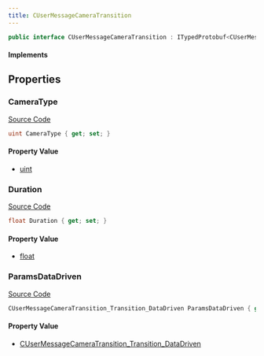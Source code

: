 ```yaml
---
title: CUserMessageCameraTransition
---
```


```csharp
public interface CUserMessageCameraTransition : ITypedProtobuf<CUserMessageCameraTransition>, INativeHandle, INetMessage<CUserMessageCameraTransition>, IDisposable
```

#### Implements

## Properties

### CameraType

[Source Code](https://github.com/swiftly-solution/swiftlys2/blob/main/managed/src/SwiftlyS2.Generated/Protobufs/Interfaces/CUserMessageCameraTransition.cs#L18)

```csharp
uint CameraType { get; set; }
```

#### Property Value

- [uint](https://learn.microsoft.com/dotnet/api/system.uint32)

### Duration

[Source Code](https://github.com/swiftly-solution/swiftlys2/blob/main/managed/src/SwiftlyS2.Generated/Protobufs/Interfaces/CUserMessageCameraTransition.cs#L21)

```csharp
float Duration { get; set; }
```

#### Property Value

- [float](https://learn.microsoft.com/dotnet/api/system.single)

### ParamsDataDriven

[Source Code](https://github.com/swiftly-solution/swiftlys2/blob/main/managed/src/SwiftlyS2.Generated/Protobufs/Interfaces/CUserMessageCameraTransition.cs#L24)

```csharp
CUserMessageCameraTransition_Transition_DataDriven ParamsDataDriven { get; }
```

#### Property Value

- [CUserMessageCameraTransition_Transition_DataDriven](/docs/api/shared/protobufdefinitions/cusermessagecameratransition_transition_datadriven)

